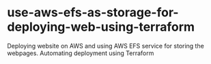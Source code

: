 # use-aws-efs-as-storage-for-deploying-web-using-terraform
Deploying website on AWS and using AWS EFS service for storing the webpages. Automating deployment using Terraform

